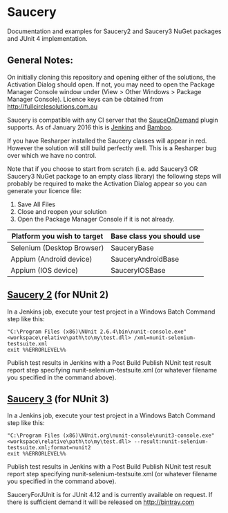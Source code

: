 # Saucery
Documentation and examples for Saucery2 and Saucery3 NuGet packages and JUnit 4 implementation.

## General Notes:
On initially cloning this repository and opening either of the solutions, the Activation Dialog should open.  If not, you may need to open the Package Manager Console window under (View > Other Windows > Package Manager Console).  Licence keys can be obtained from http://fullcirclesolutions.com.au

Saucery is compatible with any CI server that the [SauceOnDemand](https://github.com/jenkinsci/sauce-ondemand-plugin) plugin supports. As of January 2016 this is [Jenkins](http://jenkins-ci.org) and [Bamboo](https://www.atlassian.com/software/bamboo).

If you have Resharper installed the Saucery classes will appear in red.  However the solution will still build perfectly well.  This is a Resharper bug over which we have no control.

Note that if you choose to start from scratch (i.e. add Saucery3 OR Saucery3 NuGet package to an empty class library) the following steps will probably be required to make the Activation Dialog appear so you can generate your licence file:

1. Save All Files
2. Close and reopen your solution
3. Open the Package Manager Console if it is not already.

| Platform you wish to target | Base class you should use |
| --------------------------- | ------------------------- | 
| Selenium (Desktop Browser)  | SauceryBase               |
| Appium (Android device)     | SauceryAndroidBase        |
| Appium (IOS device)         | SauceryIOSBase            |

## [Saucery 2](http://www.nuget.org/packages/saucery2) (for NUnit 2)

In a Jenkins job, execute your test project in a Windows Batch Command step like this:

    "C:\Program Files (x86)\NUnit 2.6.4\bin\nunit-console.exe" <workspace\relative\path\to\my\test.dll> /xml=nunit-selenium-testsuite.xml
    exit %%ERRORLEVEL%%

Publish test results in Jenkins with a Post Build Publish NUnit test result report step specifying nunit-selenium-testsuite.xml (or whatever filename you specified in the command above).

## [Saucery 3](http://www.nuget.org/packages/saucery3) (for NUnit 3)

In a Jenkins job, execute your test project in a Windows Batch Command step like this:

    "C:\Program Files (x86)\NUnit.org\nunit-console\nunit3-console.exe" <workspace\relative\path\to\my\test.dll> --result:nunit-selenium-testsuite.xml;format=nunit2
    exit %%ERRORLEVEL%%

Publish test results in Jenkins with a Post Build Publish NUnit test result report step specifying nunit-selenium-testsuite.xml (or whatever filename you specified in the command above).

SauceryForJUnit is for JUnit 4.12 and is currently available on request.  If there is sufficient demand it will be released on http://bintray.com
